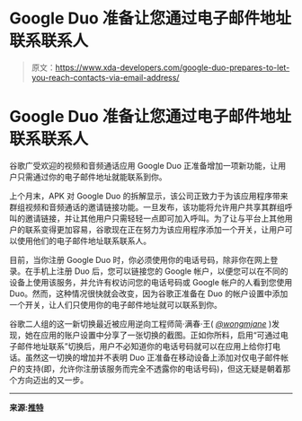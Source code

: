 # Google Duo 准备让您通过电子邮件地址联系联系人

> 原文：<https://www.xda-developers.com/google-duo-prepares-to-let-you-reach-contacts-via-email-address/>

# Google Duo 准备让您通过电子邮件地址联系联系人

谷歌广受欢迎的视频和音频通话应用 Google Duo 正准备增加一项新功能，让用户只需通过你的电子邮件地址就能联系到你。

上个月末，APK 对 Google Duo 的拆解显示，该公司正致力于为该应用程序带来群组视频和音频通话的邀请链接功能。一旦发布，该功能将允许用户共享其群组呼叫的邀请链接，并让其他用户只需轻轻一点即可加入呼叫。为了让与平台上其他用户的联系变得更加容易，谷歌现在正在努力为该应用程序添加一个开关，让用户可以使用他们的电子邮件地址联系联系人。

目前，当你注册 Google Duo 时，你必须使用你的电话号码，除非你在网上登录。在手机上注册 Duo 后，您可以链接您的 Google 帐户，以便您可以在不同的设备上使用该服务，并允许有权访问您的电话号码或 Google 帐户的人看到您使用 Duo。然而，这种情况很快就会改变，因为谷歌正准备在 Duo 的帐户设置中添加一个开关，让人们只使用你的电子邮件地址就可以联系到你。

谷歌二人组的这一新切换最近被应用逆向工程师简·满春·王( *[@wongmjane](https://twitter.com/wongmjane)* )发现，她在应用的账户设置中分享了一张切换的截图。正如你所料，启用“可通过电子邮件地址联系”切换后，用户不必知道你的电话号码就可以在应用上给你打电话。虽然这一切换的增加并不表明 Duo 正准备在移动设备上添加对仅电子邮件帐户的支持(即，允许你注册该服务而完全不透露你的电话号码)，但这无疑是朝着那个方向迈出的又一步。

* * *

**来源:[推特](https://twitter.com/wongmjane/status/1255707082994548737)**